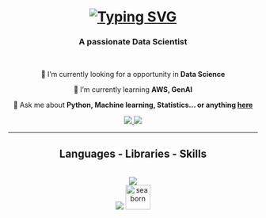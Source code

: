 <h1 align="center">
    <a href="https://git.io/typing-svg"><img src="https://readme-typing-svg.herokuapp.com?font=&weight=900&size=35&duration=4000&pause=1000&color=416165&background=FF3B8500&center=true&vCenter=true&random=false&width=500&lines=Hello+There+%F0%9F%91%8B%F0%9F%8F%BC;It's+Hemachandar+here+!" alt="Typing SVG" /></a>
</h1>

<h3 align="center">A passionate Data Scientist </h3>

<br/>

<div align="center">
 
 🔭 I’m currently looking for a opportunity in **Data Science**
 
 🌱 I’m currently learning **AWS, GenAI**

💬 Ask me about **Python, Machine learning, Statistics... or anything [here](https://github.com/HemachandarAravamuthan)**



 </div>
 
<div align="center"> 
  <a href="mailto:hemachandar11@gmail.com">
    <img src="https://img.shields.io/badge/Gmail-333333?style=for-the-badge&logo=gmail&logoColor=red" />
  </a>
  <a href="https://www.linkedin.com/in/hemachandar-aravamuthan-1594b1194/" target="_blank">
    <img src="https://img.shields.io/badge/LinkedIn-0077B5?style=for-the-badge&logo=linkedin&logoColor=white" target="_blank" />
  </a>
</div>

 <hr/>
 
<h2 align="center"> Languages - Libraries - Skills</h2>
<br/>
<div align="center">
    <img src="https://skillicons.dev/icons?i=python,java,mysql,mongodb,selenium,gherkin,git" /><br>
    <img src="https://skillicons.dev/icons?i=github,sklearn,tensorflow,vscode,eclipse" />
    <a href="https://seaborn.pydata.org/" target="_blank" rel="noreferrer"> <img src="https://seaborn.pydata.org/_images/logo-mark-lightbg.svg" alt="seaborn" width="50" height="50"/> </a><br>
</div>

<br/>

